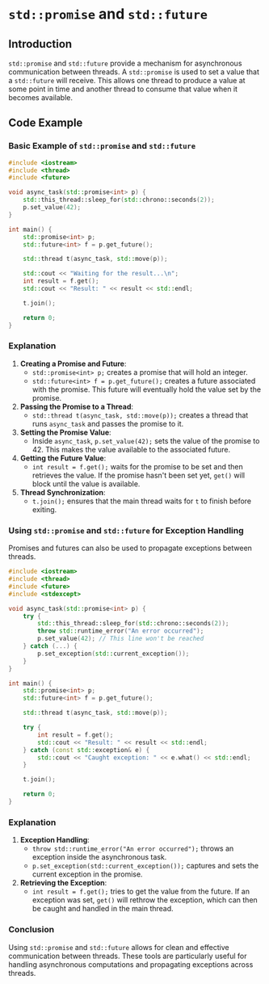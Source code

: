 # `std::promise` and `std::future`

## Introduction
`std::promise` and `std::future` provide a mechanism for asynchronous communication between threads. A `std::promise` is used to set a value that a `std::future` will receive. This allows one thread to produce a value at some point in time and another thread to consume that value when it becomes available.

## Code Example
### Basic Example of `std::promise` and `std::future`
```cpp
#include <iostream>
#include <thread>
#include <future>

void async_task(std::promise<int> p) {
    std::this_thread::sleep_for(std::chrono::seconds(2));
    p.set_value(42);
}

int main() {
    std::promise<int> p;
    std::future<int> f = p.get_future();

    std::thread t(async_task, std::move(p));

    std::cout << "Waiting for the result...\n";
    int result = f.get();
    std::cout << "Result: " << result << std::endl;

    t.join();

    return 0;
}
```

### Explanation
1. **Creating a Promise and Future**: 
    - `std::promise<int> p;` creates a promise that will hold an integer.
    - `std::future<int> f = p.get_future();` creates a future associated with the promise. This future will eventually hold the value set by the promise.
2. **Passing the Promise to a Thread**: 
    - `std::thread t(async_task, std::move(p));` creates a thread that runs `async_task` and passes the promise to it.
3. **Setting the Promise Value**: 
    - Inside `async_task`, `p.set_value(42);` sets the value of the promise to 42. This makes the value available to the associated future.
4. **Getting the Future Value**: 
    - `int result = f.get();` waits for the promise to be set and then retrieves the value. If the promise hasn't been set yet, `get()` will block until the value is available.
5. **Thread Synchronization**: 
    - `t.join();` ensures that the main thread waits for `t` to finish before exiting.

### Using `std::promise` and `std::future` for Exception Handling
Promises and futures can also be used to propagate exceptions between threads.

```cpp
#include <iostream>
#include <thread>
#include <future>
#include <stdexcept>

void async_task(std::promise<int> p) {
    try {
        std::this_thread::sleep_for(std::chrono::seconds(2));
        throw std::runtime_error("An error occurred");
        p.set_value(42); // This line won't be reached
    } catch (...) {
        p.set_exception(std::current_exception());
    }
}

int main() {
    std::promise<int> p;
    std::future<int> f = p.get_future();

    std::thread t(async_task, std::move(p));

    try {
        int result = f.get();
        std::cout << "Result: " << result << std::endl;
    } catch (const std::exception& e) {
        std::cout << "Caught exception: " << e.what() << std::endl;
    }

    t.join();

    return 0;
}
```

### Explanation
1. **Exception Handling**:
    - `throw std::runtime_error("An error occurred");` throws an exception inside the asynchronous task.
    - `p.set_exception(std::current_exception());` captures and sets the current exception in the promise.
2. **Retrieving the Exception**:
    - `int result = f.get();` tries to get the value from the future. If an exception was set, `get()` will rethrow the exception, which can then be caught and handled in the main thread.

### Conclusion
Using `std::promise` and `std::future` allows for clean and effective communication between threads. These tools are particularly useful for handling asynchronous computations and propagating exceptions across threads.
```
